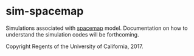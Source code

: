 # sim-spacemap

Simulations associated with [spacemap](https://topherconley.github.io/spacemap/) model. 
Documentation on how to understand the simulation codes  will be forthcoming. 

Copyright Regents of the University of California, 2017.
